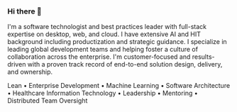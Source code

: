 ### Hi there 👋

I'm a software technologist and best practices leader with full-stack expertise on desktop, web, and cloud. I have extensive AI and HIT background including productization and strategic guidance. I specialize in leading global development teams and helping foster a culture of collaboration across the enterprise. I'm customer-focused and results-driven with a proven track record of end-to-end solution design, delivery, and ownership.

Lean • Enterprise Development • Machine Learning • Software Architecture • Healthcare Information Technology • Leadership • Mentoring • Distributed Team Oversight

<!--
**rmontoya12/rmontoya12** is a ✨ _special_ ✨ repository because its `README.md` (this file) appears on your GitHub profile.

Here are some ideas to get you started:

- 🔭 I’m currently working on ...
- 🌱 I’m currently learning ...
- 👯 I’m looking to collaborate on ...
- 🤔 I’m looking for help with ...
- 💬 Ask me about ...
- 📫 How to reach me: ...
- 😄 Pronouns: ...
- ⚡ Fun fact: ...
-->
